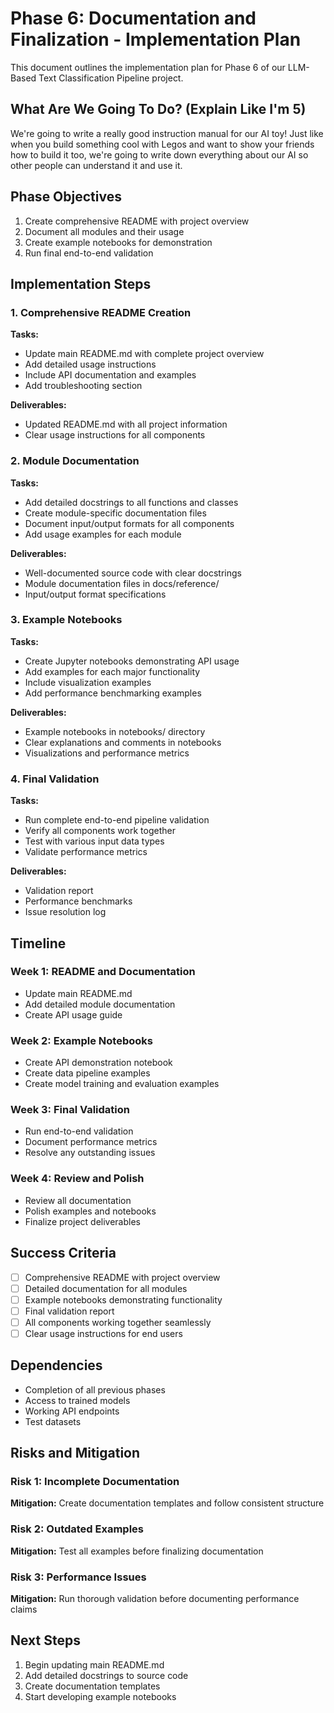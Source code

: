 # Phase 6: Documentation and Finalization - Implementation Plan

This document outlines the implementation plan for Phase 6 of our LLM-Based Text Classification Pipeline project.

## What Are We Going To Do? (Explain Like I'm 5)

We're going to write a really good instruction manual for our AI toy! Just like when you build something cool with Legos and want to show your friends how to build it too, we're going to write down everything about our AI so other people can understand it and use it.

## Phase Objectives

1. Create comprehensive README with project overview
2. Document all modules and their usage
3. Create example notebooks for demonstration
4. Run final end-to-end validation

## Implementation Steps

### 1. Comprehensive README Creation

**Tasks:**
- Update main README.md with complete project overview
- Add detailed usage instructions
- Include API documentation and examples
- Add troubleshooting section

**Deliverables:**
- Updated README.md with all project information
- Clear usage instructions for all components

### 2. Module Documentation

**Tasks:**
- Add detailed docstrings to all functions and classes
- Create module-specific documentation files
- Document input/output formats for all components
- Add usage examples for each module

**Deliverables:**
- Well-documented source code with clear docstrings
- Module documentation files in docs/reference/
- Input/output format specifications

### 3. Example Notebooks

**Tasks:**
- Create Jupyter notebooks demonstrating API usage
- Add examples for each major functionality
- Include visualization examples
- Add performance benchmarking examples

**Deliverables:**
- Example notebooks in notebooks/ directory
- Clear explanations and comments in notebooks
- Visualizations and performance metrics

### 4. Final Validation

**Tasks:**
- Run complete end-to-end pipeline validation
- Verify all components work together
- Test with various input data types
- Validate performance metrics

**Deliverables:**
- Validation report
- Performance benchmarks
- Issue resolution log

## Timeline

### Week 1: README and Documentation
- Update main README.md
- Add detailed module documentation
- Create API usage guide

### Week 2: Example Notebooks
- Create API demonstration notebook
- Create data pipeline examples
- Create model training and evaluation examples

### Week 3: Final Validation
- Run end-to-end validation
- Document performance metrics
- Resolve any outstanding issues

### Week 4: Review and Polish
- Review all documentation
- Polish examples and notebooks
- Finalize project deliverables

## Success Criteria

- [ ] Comprehensive README with project overview
- [ ] Detailed documentation for all modules
- [ ] Example notebooks demonstrating functionality
- [ ] Final validation report
- [ ] All components working together seamlessly
- [ ] Clear usage instructions for end users

## Dependencies

- Completion of all previous phases
- Access to trained models
- Working API endpoints
- Test datasets

## Risks and Mitigation

### Risk 1: Incomplete Documentation
**Mitigation:** Create documentation templates and follow consistent structure

### Risk 2: Outdated Examples
**Mitigation:** Test all examples before finalizing documentation

### Risk 3: Performance Issues
**Mitigation:** Run thorough validation before documenting performance claims

## Next Steps

1. Begin updating main README.md
2. Add detailed docstrings to source code
3. Create documentation templates
4. Start developing example notebooks
